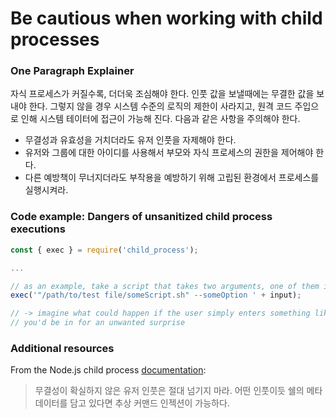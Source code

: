 # Be cautious when working with child processes

### One Paragraph Explainer

자식 프로세스가 커질수록, 더더욱 조심해야 한다. 인풋 값을 보낼때에는 무결한 값을 보내야 한다. 그렇지 않을 경우 시스템 수준의 로직의 제한이 사라지고, 원격 코드 주입으로 인해 시스템 테이터에 접근이 가능해 진다. 다음과 같은 사항을 주의해야 한다.

- 무결성과 유효성을 거치더라도 유저 인풋을 자제해야 한다.
- 유저와 그룹에 대한 아이디를 사용해서 부모와 자식 프로세스의 권한을 제어해야 한다.
- 다른 예방책이 무너지더라도 부작용을 예방하기 위해 고립된 환경에서 프로세스를 실행시켜라.

### Code example: Dangers of unsanitized child process executions

```javascript
const { exec } = require('child_process');

...

// as an example, take a script that takes two arguments, one of them is unsanitized user input
exec('"/path/to/test file/someScript.sh" --someOption ' + input);

// -> imagine what could happen if the user simply enters something like '&& rm -rf --no-preserve-root /'
// you'd be in for an unwanted surprise
```

### Additional resources

From the Node.js child process [documentation](https://nodejs.org/dist/latest-v8.x/docs/api/child_process.html#child_process_child_process_exec_command_options_callback):

> 무결성이 확실하지 않은 유저 인풋은 절대 넘기지 마라. 어떤 인풋이듯 쉘의 메타 데이터를 담고 있다면 추상 커맨드 인젝션이 가능하다.
